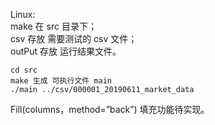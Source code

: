 Linux: <br>
make 在 src 目录下；<br>
csv 存放 需要测试的 csv 文件；<br>
outPut 存放 运行结果文件。

```
cd src
make 生成 可执行文件 main
./main ../csv/000001_20190611_market_data
```

Fill(columns，method=”back”) 填充功能待实现。